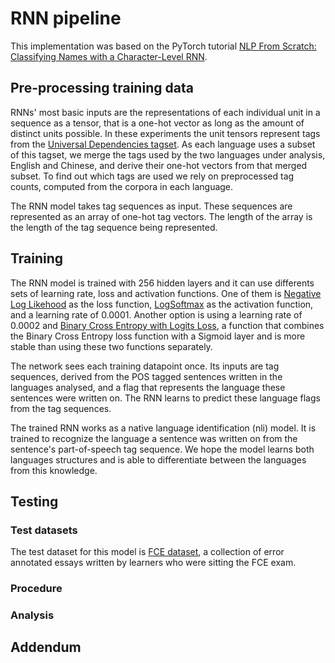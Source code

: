 # RNN pipeline

This implementation was based on the PyTorch tutorial [NLP From Scratch: Classifying Names with a Character-Level RNN](https://pytorch.org/tutorials/intermediate/char_rnn_classification_tutorial.html).

## Pre-processing training data
RNNs' most basic inputs are the representations of each individual unit in a sequence as a tensor, that is a one-hot vector as long as the amount of distinct units possible. In these experiments the unit tensors represent tags from the [Universal Dependencies tagset](https://universaldependencies.org/u/pos/index.html). As each language uses a subset of this tagset, we merge the tags used by the two languages under analysis, English and Chinese, and derive their one-hot vectors from that merged subset. To find out which tags are used we rely on preprocessed tag counts, computed from the corpora in each language.

The RNN model takes tag sequences as input. These sequences are represented as an array of one-hot tag vectors. The length of the array is the length of the tag sequence being represented.

## Training
The RNN model is trained with 256 hidden layers and it can use differents sets of learning rate, loss and activation functions. One of them is [Negative Log Likehood](https://pytorch.org/docs/stable/generated/torch.nn.NLLLoss.html) as the loss function, [LogSoftmax](https://pytorch.org/docs/stable/generated/torch.nn.LogSoftmax.html#torch.nn.LogSoftmax) as the activation function, and a learning rate of 0.0001. Another option is using a learning rate of 0.0002 and [Binary Cross Entropy with Logits Loss](https://pytorch.org/docs/stable/generated/torch.nn.BCEWithLogitsLoss.html#torch.nn.BCEWithLogitsLoss), a function that combines the Binary Cross Entropy loss function with a Sigmoid layer and is more stable than using these two functions separately.

The network sees each training datapoint once. Its inputs are tag sequences, derived from the POS tagged sentences written in the languages analysed, and a flag that represents the language these sentences were written on. The RNN learns to predict these language flags from the tag sequences.

The trained RNN works as a native language identification (nli) model. It is trained to recognize the language a sentence was written on from the sentence's part-of-speech tag sequence. We hope the model learns both languages structures and is able to differentiate between the languages from this knowledge.

## Testing
### Test datasets
The test dataset for this model is [FCE dataset](https://www.aclweb.org/anthology/P11-1019/), a collection of error annotated essays written by learners who were sitting the FCE exam.

### Procedure

### Analysis

## Addendum